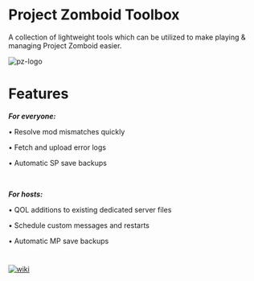 # Project Zomboid Toolbox
A collection of lightweight tools which can be utilized to make playing & managing Project Zomboid easier.

![pz-logo](https://i.ibb.co/nzzbB4f/pztoolbox.png)


# Features
<b>*For everyone:*</b>

• Resolve mod mismatches quickly 

• Fetch and upload error logs

• Automatic SP save backups

<br>

<b>*For hosts:*</b>

• QOL additions to existing dedicated server files

• Schedule custom messages and restarts

• Automatic MP save backups


#

[![wiki](https://i.ibb.co/3yx2pvy/pztoolboxwiki-M.png)](https://github.com/ssjshields/pz-toolbox/wiki) 

